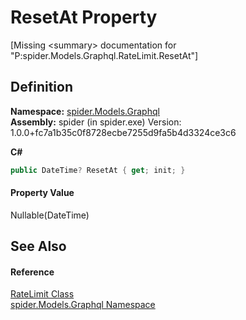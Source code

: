 # ResetAt Property


\[Missing &lt;summary&gt; documentation for "P:spider.Models.Graphql.RateLimit.ResetAt"\]



## Definition
**Namespace:** <a href="a7324a28-4f46-beaa-9269-26a8fa385391">spider.Models.Graphql</a>  
**Assembly:** spider (in spider.exe) Version: 1.0.0+fc7a1b35c0f8728ecbe7255d9fa5b4d3324ce3c6

**C#**
``` C#
public DateTime? ResetAt { get; init; }
```



#### Property Value
Nullable(DateTime)

## See Also


#### Reference
<a href="464682f1-a296-29d1-275b-1f6b003d75d7">RateLimit Class</a>  
<a href="a7324a28-4f46-beaa-9269-26a8fa385391">spider.Models.Graphql Namespace</a>  
